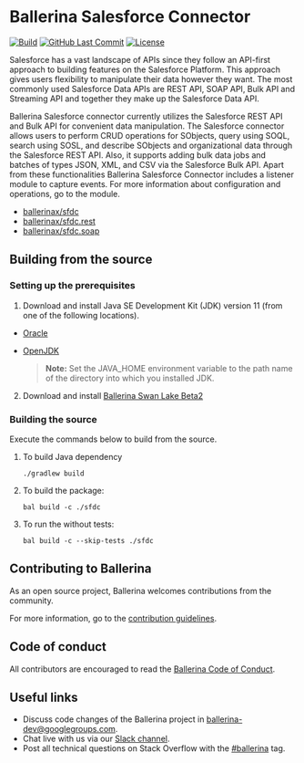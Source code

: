 Ballerina Salesforce Connector
===================
[![Build](https://github.com/ballerina-platform/module-ballerinax-sfdc/workflows/CI/badge.svg)](https://github.com/ballerina-platform/module-ballerinax-sfdc/actions?query=workflow%3ACI)
[![GitHub Last Commit](https://img.shields.io/github/last-commit/ballerina-platform/module-ballerinax-sfdc.svg)](https://github.com/ballerina-platformmodule-ballerinax-sfdc/commits/master)
[![License](https://img.shields.io/badge/License-Apache%202.0-blue.svg)](https://opensource.org/licenses/Apache-2.0)

Salesforce has a vast landscape of APIs since they follow an API-first approach to building features on the Salesforce Platform. This approach gives users flexibility to manipulate their data however they want. The most commonly used Salesforce Data APIs are REST API, SOAP API, Bulk API and Streaming API and together they make up the Salesforce Data API. 

Ballerina Salesforce connector currently utilizes the Salesforce REST API and Bulk API for convenient data manipulation. The Salesforce connector allows users to perform CRUD operations for SObjects, query using SOQL, search using SOSL, and describe SObjects and organizational data through the Salesforce REST API. Also, it supports adding bulk data jobs and batches of types JSON, XML, and CSV via the Salesforce Bulk API. Apart from these functionalities Ballerina Salesforce Connector includes a listener module to capture events.
For more information about configuration and operations, go to the module.
- [ballerinax/sfdc](sfdc/Module.md)
- [ballerinax/sfdc.rest](sfdc/modules/bulk/Module.md)
- [ballerinax/sfdc.soap](sfdc/modules/soap/Module.md)

## Building from the source
### Setting up the prerequisites
1. Download and install Java SE Development Kit (JDK) version 11 (from one of the following locations).
 
  * [Oracle](https://www.oracle.com/java/technologies/javase-jdk11-downloads.html)
 
  * [OpenJDK](https://adoptopenjdk.net/)
 
       > **Note:** Set the JAVA_HOME environment variable to the path name of the directory into which you installed
       JDK.
 
2. Download and install [Ballerina Swan Lake Beta2](https://ballerina.io/)

### Building the source
 
Execute the commands below to build from the source.

1. To build Java dependency
   ```   
   ./gradlew build
   ```
2. To build the package:
   ```   
   bal build -c ./sfdc
   ```
3. To run the without tests:
   ```
   bal build -c --skip-tests ./sfdc
   ```
## Contributing to Ballerina
 
As an open source project, Ballerina welcomes contributions from the community.
 
For more information, go to the [contribution guidelines](https://github.com/ballerina-platform/ballerina-lang/blob/master/CONTRIBUTING.md).
 
## Code of conduct
 
All contributors are encouraged to read the [Ballerina Code of Conduct](https://ballerina.io/code-of-conduct).
 
## Useful links
 
* Discuss code changes of the Ballerina project in [ballerina-dev@googlegroups.com](mailto:ballerina-dev@googlegroups.com).
* Chat live with us via our [Slack channel](https://ballerina.io/community/slack/).
* Post all technical questions on Stack Overflow with the [#ballerina](https://stackoverflow.com/questions/tagged/ballerina) tag.
 